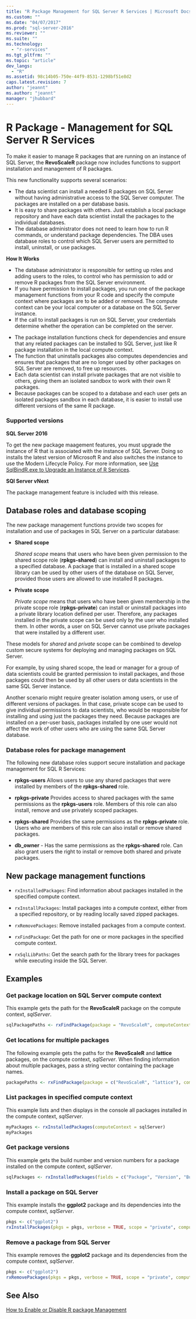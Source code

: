 ```yaml
---
title: "R Package Management for SQL Server R Services | Microsoft Docs"
ms.custom: ""
ms.date: "04/07/2017"
ms.prod: "sql-server-2016"
ms.reviewer: ""
ms.suite: ""
ms.technology: 
  - "r-services"
ms.tgt_pltfrm: ""
ms.topic: "article"
dev_langs: 
  - "R"
ms.assetid: 98c14b05-750e-44f9-8531-1298bf51e8d2
caps.latest.revision: 7
author: "jeannt"
ms.author: "jeannt"
manager: "jhubbard"
---
```

# R Package - Management for SQL Server R Services
To make it easier to manage R packages that are running on an instance of SQL Server, the **RevoScaleR** package now includes functions to support installation and management of R packages. 

This new functionality supports several scenarios:

- The data scientist can install a needed R packages on SQL Server without having administrative access to the SQL Server computer. The packages are installed on a per database basis.
- It is easy to share packages with others. Just establish a local package repository and have each data scientist install the packages to the individual databases.
- The database administrator does not need to learn how to run R commands, or understand package dependencies. The DBA uses database roles to control which SQL Server users are permitted to install, uninstall, or use packages.
 
**How It Works**

* The database administrator is responsible for setting up roles and adding users to the roles, to control who has permission to add or remove R packages from the SQL Server environment.
* If you have permission to install packages, you run one of the package management functions from your R code and specify the compute context where packages are to be added or removed. The compute context can be your local computer or a database on the SQL Server instance. 
* If the call to install packages is run on SQL Server, your credentials determine whether the operation can be completed on the server. 
- The package installation functions check for dependencies and ensure that any related packages can be installed to SQL Server, just like R package installation in the local compute context.
- The function that uninstalls packages also computes dependencies and ensures that packages that are no longer used by other packages on SQL Server are removed, to free up resources.
- Each data scientist can install private packages that are not visible to others, giving them an isolated sandbox to work with their own R packages.
-  Because packages can be scoped to a database and each user gets an isolated packages sandbox in each database, it is easier to install use different versions of the same R package. 

### Supported versions

**SQL Server 2016** 

To get the new package maagement features, you must upgrade the instance of R that is associated with the instance of SQL Server. Doing so installs the latest version of Microsoft R and also switches the instance to use the  Modern Lifecycle Policy. For more information, see [Use SqlBindR.exe to Upgrade an Instance of R Services](https://docs.microsoft.com/sql/advanced-analytics/r-services/use-sqlbindr-exe-to-upgrade-an-instance-of-r-services).

**SQl Server vNext**

The package management feature is included with this release.	

## Database roles and database scoping

The new package management functions provide two scopes for installation and use of packages in SQL Server on a particular database:

- **Shared scope**

  *Shared scope* means that users who have been given permission to the shared scope role (**rpkgs-shared**) can install and uninstall packages to a specified database. A package that is installed in a shared scope library can be used by other users of the database on SQL Server, provided those users are allowed to use installed R packages. 

- **Private scope** 

  *Private scope* means that users who have been given membership in the private scope role (**rpkgs-private**) can install or uninstall packages into a private library location defined per user. Therefore, any packages installed in the private scope can be used only by the user who installed them. In other words, a user on SQL Server cannot use private packages that were installed by a different user. 

These models for *shared* and *private* scope can be combined to develop custom secure systems for deploying and managing packages on SQL Server. 

For example, by using shared scope, the lead or manager for a group of data scientists could be granted permission to install packages, and those packages could then be used by all other users or data scientists in the same SQL Server instance. 

Another scenario might require greater isolation among users, or use of different versions of packages. In that case, private scope can be used to give individual permissions to data scientists, who would be responsible for installing and using just the packages they need. Because packages are installed on a per-user basis, packages installed by one user would not affect the work of other users who are using the same SQL Server database. 

### Database roles for package management

The following new database roles support secure installation and package management for SQL R Services: 

- **rpkgs-users** Allows users to use any shared packages that were installed by members of the **rpkgs-shared** role.

- **rpkgs-private** Provides access to shared packages with the same permissions as the **rpkgs-users** role. Members of this role can also install, remove and use privately scoped packages.

-  **rpkgs-shared** Provides the same permissions as the **rpkgs-private** role. Users who are members of this role can also install or remove shared packages. 
 
- **db_owner** - Has the same permissions as the **rpkgs-shared** role. Can also grant users the right to install or remove both shared and private packages.



## New package management functions


+ `rxInstalledPackages`: Find information about packages installed in the specified compute context.

+ `rxInstallPackages`: Install packages into a compute context, either from a specified repository, or by reading locally saved zipped packages.

+ `rxRemovePackages`: Remove installed packages from a compute context.

+ `rxFindPackage`: Get the path for one or more packages in the specified compute context.

+ `rxSqlLibPaths`: Get the search path for the library trees for packages while executing inside the SQL Server.

## Examples

### Get package location on SQL Server compute context

This example gets the path for the **RevoScaleR** package on the compute context, *sqlServer*.

  ```R
  sqlPackagePaths <- rxFindPackage(package = "RevoScaleR", computeContext = sqlServerL)
  ```
  
  ### Get locations for multiple packages

The following example gets the paths for the **RevoScaleR** and **lattice** packages, on the compute context, *sqlServer*. When finding information about multiple packages, pass a string vector containing the package names.

  ```R
  packagePaths <- rxFindPackage(package = c("RevoScaleR", "lattice"), computeContext = sqlServer)
  ```



### List packages in specified compute context

This example lists and then displays in the console all packages installed in the compute context, *sqlServer*.

  ```R
  myPackages <- rxInstalledPackages(computeContext = sqlServer) 
  myPackages
  ```

### Get package versions

This example gets the build number and version numbers for a package installed on the compute context, *sqlServer*.

  ```R
  sqlPackages <- rxInstalledPackages(fields = c("Package", "Version", "Built"), computeContext = sqlServer) 
```

### Install a package on SQL Server

This example installs the **ggplot2** package and its dependencies into the compute context, *sqlServer*.

  ```R
  pkgs <- c("ggplot2")
  rxInstallPackages(pkgs = pkgs, verbose = TRUE, scope = "private", computeContext = sqlServer)
  ```

### Remove a package from SQL Server

This example removes the **ggplot2** package and its dependencies from the compute context, *sqlServer*.

  ```R
  pkgs <- c("ggplot2")
  rxRemovePackages(pkgs = pkgs, verbose = TRUE, scope = "private", computeContext = sqlServer)
  ```

## See Also

[How to Enable or Disable R package Management](../../advanced-analytics/r-services/r-package-how-to-enable-or-disable.md)

